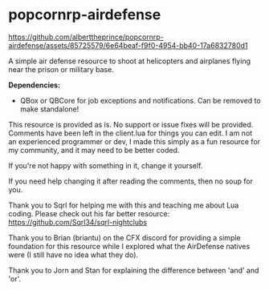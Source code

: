 # popcornrp-airdefense

https://github.com/alberttheprince/popcornrp-airdefense/assets/85725579/6e64beaf-f9f0-4954-bb40-17a6832780d1

A simple air defense resource to shoot at helicopters and airplanes flying near the prison or military base.

**Dependencies:**

- QBox or QBCore for job exceptions and notifications. Can be removed to make standalone!

This resource is provided as is. No support or issue fixes will be provided. Comments have been left in the client.lua for things you can edit. I am not an experienced programmer or dev, I made this simply as a fun resource for my community, and it may need to be better coded. 

If you're not happy with something in it, change it yourself.

If you need help changing it after reading the comments, then no soup for you.

Thank you to Sqrl for helping me with this and teaching me about Lua coding. Please check out his far better resource:
https://github.com/Sqrl34/sqrl-nightclubs

Thank you to Brian (briantu) on the CFX discord for providing a simple foundation for this resource while I explored what the AirDefense natives were (I still have no idea what they do).

Thank you to Jorn and Stan for explaining the difference between 'and' and 'or'.
